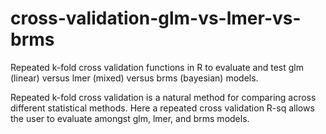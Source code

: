 # cross-validation-glm-vs-lmer-vs-brms
Repeated k-fold cross validation functions in R to evaluate and test glm (linear) versus lmer (mixed) versus brms (bayesian) models.

Repeated k-fold cross validation is a natural method for comparing across different statistical methods. Here a repeated cross validation R-sq allows the user to evaluate amongst glm, lmer, and brms models.
